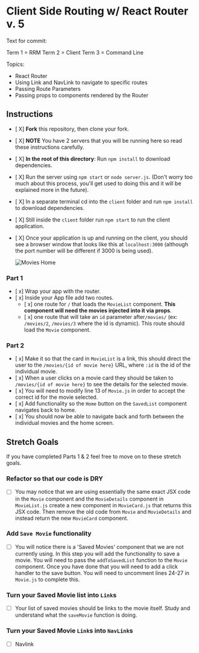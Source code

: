 # Client Side Routing w/ React Router v. 5
Text for commit: 

Term 1 = RRM
Term 2 = Client
Term 3 = Command Line

Topics:

* React Router
* Using Link and NavLink to navigate to specific routes
* Passing Route Parameters
* Passing props to components rendered by the Router

## Instructions

- [ X] **Fork** this repository, then clone your fork.
- [ X] **NOTE** You have 2 servers that you will be running here so read these instructions carefully.
- [ X] **In the root of this directory**: Run `npm install` to download dependencies.
- [ X] Run the server using `npm start` or `node server.js`. (Don't worry too much about this process, you'll get used to doing this and it will be explained more in the future).
- [ X] In a separate terminal cd into the `client` folder and run `npm install` to download dependencies.
- [ X] Still inside the `client` folder run `npm start` to run the client application.

- [ X] Once your application is up and running on the client, you should see a browser window that looks like this at `localhost:3000` (although the port number will be different if 3000 is being used).

  ![Movies Home](https://ibin.co/3xhmmHVl9BKF.png)

### Part 1

- [ x] Wrap your app with the router.
- [ x] Inside your App file add two routes.
  - [ x] one route for `/` that loads the `MovieList` component. **This component will need the movies injected into it via props**.
  - [ x] one route that will take an `id` parameter after`/movies/` (ex: `/movies/2`, `/movies/3` where the id is dynamic). This route should load the `Movie` component.

### Part 2

- [ x] Make it so that the card in `MovieList` is a link, this should direct the user to the `/movies/{id of movie here}` URL, where `:id` is the id of the individual movie.
- [ x] When a user clicks on a movie card they should be taken to `/movies/{id of movie here}` to see the details for the selected movie.
- [ x] You will need to modify line 13 of `Movie.js` in order to accept the correct id for the movie selected.
- [ x] Add functionality so the `Home` button on the `SavedList` component navigates back to home.
- [ x] You should now be able to navigate back and forth between the individual movies and the home screen.

## Stretch Goals

If you have completed Parts 1 & 2 feel free to move on to these stretch goals.

### Refactor so that our code is DRY

- [ ] You may notice that we are using essentially the same exact JSX code in the `Movie` component and the `MovieDetails` component in `MovieList.js` create a new component in `MovieCard.js` that returns this JSX code. Then remove the old code from `Movie` and `MovieDetails` and instead return the new `MovieCard` component.

### Add `Save Movie` functionality

- [ ] You will notice there is a 'Saved Movies' component that we are not currently using. In this step you will add the functionality to save a movie. You will need to pass the `addToSavedList` function to the `Movie` component. Once you have done that you will need to add a click handler to the save button. You will need to uncomment lines 24-27 in `Movie.js` to complete this. 

### Turn your Saved Movie list into `Link`s

- [ ] Your list of saved movies should be links to the movie itself. Study and understand what the `saveMovie` function is doing.

### Turn your Saved Movie `Link`s into `NavLink`s

- [ ] Navlink
